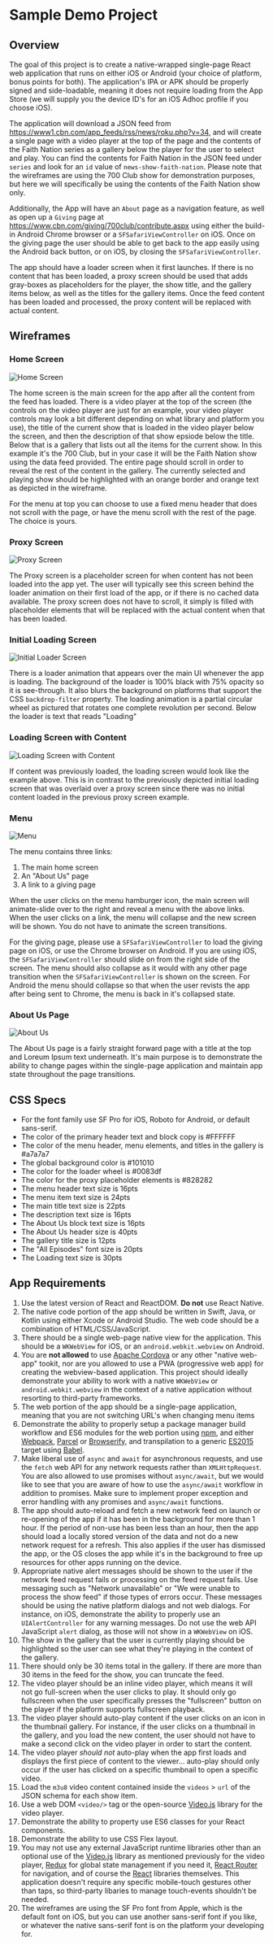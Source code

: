# Sample Demo Project

## Overview

The goal of this project is to create a native-wrapped single-page React web application that runs on either iOS or Android (your choice of platform, bonus points for both).  The application's IPA or APK should be properly signed and side-loadable, meaning it does not require loading from the App Store (we will supply you the device ID's for an iOS Adhoc profile if you choose iOS).

The application will download a JSON feed from https://www1.cbn.com/app_feeds/rss/news/roku.php?v=34, and will create a single page with a video player at the top of the page and the contents of the Faith Nation series as a gallery below the player for the user to select and play.  You can find the contents for Faith Nation in the JSON feed under `series` and look for an `id` value of `news-show-faith-nation`.  Please note that the wireframes are using the 700 Club show for demonstration purposes, but here we will specifically be using the contents of the Faith Nation show only.

Additionally, the App will have an `About` page as a navigation feature, as well as open up a `Giving` page at https://www.cbn.com/giving/700club/contribute.aspx using either the build-in Android Chrome browser or a `SFSafariViewController` on iOS. Once on the giving page the user should be able to get back to the app easily using the Android back button, or on iOS, by closing the `SFSafariViewController`.

The app should have a loader screen when it first launches.  If there is no content that has been loaded, a proxy screen should be used that adds gray-boxes as placeholders for the player, the show title, and the gallery items below, as well as the titles for the gallery items. Once the feed content has been loaded and processed, the proxy content will be replaced with actual content.

## Wireframes

### Home Screen
![Home Screen](./wireframes/MainScreen.jpg)

The home screen is the main screen for the app after all the content from the feed has loaded.  There is a video player at the top of the screen (the controls on the video player are just for an example, your video player controls may look a bit different depending on what library and platform you use), the title of the current show that is loaded in the video player below the screen, and then the description of that show epsiode below the title.  Below that is a gallery that lists out all the items for the current show. In this example it's the 700 Club, but in your case it will be the Faith Nation show using the data feed provided.  The entire page should scroll in order to reveal the rest of the content in the gallery.  The currently selected and playing show should be highlighted with an orange border and orange text as depicted in the wireframe. 

For the menu at top you can choose to use a fixed menu header that does not scroll with the page, or have the menu scroll with the rest of the page. The choice is yours.

### Proxy Screen
![Proxy Screen](./wireframes/ProxyScreen.jpg)

The Proxy screen is a placeholder screen for when content has not been loaded into the app yet.  The user will typically see this screen behind the loader animation on their first load of the app, or if there is no cached data available.  The proxy screen does not have to scroll, it simply is filled with placeholder elements that will be replaced with the actual content when that has been loaded.

### Initial Loading Screen
![Initial Loader Screen](./wireframes/InitialLoadingScreen.jpg)

There is a loader animation that appears over the main UI whenever the app is loading. The background of the loader is 100% black with 75% opacity so it is see-through. It also blurs the background on platforms that support the CSS `backdrop-filter` property.  The loading animation is a partial circular wheel as pictured that rotates one complete revolution per second.  Below the loader is text that reads "Loading"

### Loading Screen with Content
![Loading Screen with Content](./wireframes/LoadingScreenWithContent.jpg)

If content was previously loaded, the loading screen would look like the example above.  This is in contrast to the previously depicted initial loading screen that was overlaid over a proxy screen since there was no initial content loaded in the previous proxy screen example.

### Menu
![Menu](./wireframes/Menu.jpg)

The menu contains three links:

1. The main home screen
2. An "About Us" page
3. A link to a giving page

When the user clicks on the menu hamburger icon, the main screen will animate-slide over to the right and reveal a menu with the above links.  When the user clicks on a link, the menu will collapse and the new screen will be shown.  You do not have to animate the screen transitions.

For the giving page, please use a `SFSafariViewController` to load the giving page on iOS, or use the Chrome browser on Android.  If you are using iOS, the `SFSafariViewController` should slide on from the right side of the screen.  The menu should also collapse as it would with any other page transition when the `SFSafariViewController` is shown on the screen.  For Android the menu should collapse so that when the user revists the app after being sent to Chrome, the menu is back in it's collapsed state.

### About Us Page
![About Us](./wireframes/AboutUs.jpg)

The About Us page is a fairly straight forward page with a title at the top and Loreum Ipsum text underneath.  It's main purpose is to demonstrate the ability to change pages within the single-page application and maintain app state throughout the page transitions.

## CSS Specs

- For the font family use SF Pro for iOS, Roboto for Android, or default sans-serif.
- The color of the primary header text and block copy is #FFFFFF
- The color of the menu header, menu elements, and titles in the gallery is #a7a7a7
- The global background color is #101010
- The color for the loader wheel is #0083df
- The color for the proxy placeholder elements is #828282
- The menu header text size is 16pts
- The menu item text size is 24pts
- The main title text size is 22pts
- The description text size is 16pts
- The About Us block text size is 16pts
- The About Us header size is 40pts
- The gallery title size is 12pts
- The "All Episodes" font size is 20pts
- The Loading text size is 30pts

## App Requirements

1. Use the latest version of React and ReactDOM.  **Do not** use React Native.
2. The native code portion of the app should be written in Swift, Java, or Kotlin using either Xcode or Android Studio. The web code should be a combination of HTML/CSS/JavaScript.
3. There should be a single web-page native view for the application.  This should be a `WKWebView` for iOS, or an `android.webkit.webview` on Android.
4. You are **not allowed** to use [Apache Cordova](https://cordova.apache.org/) or any other "native web-app" tookit, nor are you allowed to use a PWA (progressive web app) for creating the webview-based application.  This project should ideally demonstrate your ability to work with a native `WKWebView` or `android.webkit.webview` in the context of a native application without resorting to third-party frameworks.
5. The web portion of the app should be a single-page application, meaning that you are not switching URL's when changing menu items
6. Demonstrate the ability to properly setup a package manager build workflow and ES6 modules for the web portion using [npm](https://www.npmjs.com/), and either [Webpack](https://webpack.js.org/), [Parcel](https://parceljs.org/) or [Browserify](http://browserify.org/), and transpilation to a generic [ES2015](https://developers.google.com/web/shows/ttt/series-2/es2015) target using [Babel](https://babeljs.io/).
7. Make liberal use of `async` and `await` for asynchronous requests, and use the `fetch` web API for any network requests rather than `XMLHttpRequest`. You are also allowed to use promises without `async/await`, but we would like to see that you are aware of how to use the `async/await` workflow in addition to promises. Make sure to implement proper exception and error handling with any promises and `async/await` functions.
8. The app should auto-reload and fetch a new network feed on launch or re-opening of the app if it has been in the background for more than 1 hour.  If the period of non-use has been less than an hour, then the app should load a locally stored version of the data and not do a new network request for a refresh.  This also applies if the user has dismissed the app, or the OS closes the app while it's in the background to free up resources for other apps running on the device.
9. Appropriate native alert messages should be shown to the user if the network feed request fails or processing on the feed request fails. Use messaging such as "Network unavailable" or "We were unable to process the show feed" if those types of errors occur.  These messages should be using the native platform dialogs and not web dialogs. For instance, on iOS, demonstrate the ability to properly use an `UIAlertController` for any warning messages. Do not use the web API JavaScript `alert` dialog, as those will not show in a `WKWebView` on iOS. 
10. The show in the gallery that the user is currently playing should be highlighted so the user can see what they're playing in the context of the gallery.
11. There should only be 30 items total in the gallery. If there are more than 30 items in the feed for the show, you can truncate the feed.
12. The video player should be an inline video player, which means it will not go full-screen when the user clicks to play.  It should only go fullscreen when the user specifically presses the "fullscreen" button on the player if the platform supports fullscreen playback.
13. The video player should auto-play content if the user clicks on an icon in the thumbnail gallery.  For instance, if the user clicks on a thumbnail in the gallery, and you load the new content, the user should not have to make a second click on the video player in order to start the content.
14. The video player *should not* auto-play when the app first loads and displays the first piece of content to the viewer... auto-play should only occur if the user has clicked on a specific thumbnail to open a specific video.
15. Load the `m3u8` video content contained inside the `videos` > `url` of the JSON schema for each show item.
16. Use a web DOM `<video/>` tag or the open-source [Video.js](https://videojs.com/) library for the video player.
17. Demonstrate the ability to property use ES6 classes for your React components.
18. Demonstrate the ability to use CSS Flex layout.
19. You may not use any external JavaScript runtime libraries other than an optional use of the [Video.js](https://videojs.com/) library as mentioned previously for the video player, [Redux](https://redux.js.org/) for global state management if you need it, [React Router](https://reactrouter.com/) for navigation, and of course the [React](https://reactjs.org/) libraries themselves. This application doesn't require any specific mobile-touch gestures other than taps, so third-party libaries to manage touch-events shouldn't be needed.
20. The wireframes are using the SF Pro font from Apple, which is the default font on iOS, but you can use another sans-serif font if you like, or whatever the native sans-serif font is on the platform your developing for.
